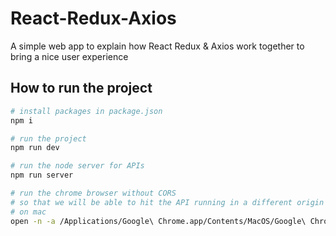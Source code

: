 # React-Redux-Axios

A simple web app to explain how React Redux &amp; Axios work together to bring a nice user experience

## How to run the project

```sh
# install packages in package.json
npm i
```

```sh
# run the project
npm run dev
```

```sh
# run the node server for APIs
npm run server
```

```sh
# run the chrome browser without CORS
# so that we will be able to hit the API running in a different origin
# on mac
open -n -a /Applications/Google\ Chrome.app/Contents/MacOS/Google\ Chrome --args --user-data-dir="/tmp/chrome_dev_test" --disable-web-security
```
